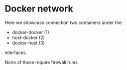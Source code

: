 # Docker network
Here we showcase connection two containers under the
- docker-docker (1)
- host-docker (2)
- docker-host (3)

interfaces.

None of these require firewall rules.